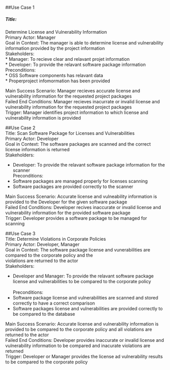 
##Use Case 1 <br />
<h5>Title:</h5> Determine License and Vulnerability Information <br />
Primary Actor: Manager <br />
Goal in Context: The manager is able to determine license and vulnerability information provided by the project information <br />
Stakeholders: <br />
  * Manager: To recieve clear and relavant projet information <br />
  * Developer: To provide the relavant software package information <br />
Preconditions: <br />
  * OSS Software components has relavant data <br />
  * Properproject infomormation has been provided <br />
  
Main Success Scenario: Manager recieves accurate license and vulnerability information for the requested project packages <br />
Failed End Conditions: Manager recieves inacurrate or invalid license and vulnerability information for the requested project packages <br />
Trigger: Manager identifies project information to which license and vulnerability information is provided <br />


##Use Case 2 <br />
Title: Scan Software Package for Licenses and Vulnerabilities <br />
Primary Actor: Developer <br />
Goal in Context: The software packages are scanned and the correct license information is returned <br />
Stakeholders: <br />
  * Developer: To provide the relavant software package information for the scanner <br />
Preconditions: <br />
  * Software packages are managed properly for licenses scanning <br />
  * Software packages are provided correctly to the scanner <br />
  
Main Success Scenario: Accurate license and vulneability information is provided to the Developer for the given software package <br />
Failed End Conditions: Developer recives inaccurate or invalid license and vulnerability information for the provided software package <br />
Trigger: Developer provides a software package to be managed for scanning <br />


##Use Case 3 <br />
Title: Determine Violations in Corporate Policies <br />
Primary Actor: Developer, Manager <br />
Goal in Context: The software package license and vunerabilities are compared to the corporate policy and the <br />
violations are returned to the actor <br />
Stakeholders: <br />
  * Developer and Manager: To provide the relavant software package license and vulnerabilities to be compared to the corporate policy <br />  
Preconditions: <br />
  * Software package license and vulnerabilities are scanned and stored correctly to have a correct comparison <br />
  * Software packages license and vulnerabilities are provided correctly to be compared to the database <br />
  
Main Success Scenario: Accurate license and vulnerability information is provided to be compared to the corporate policy and all violations are returned to the actor <br />
Failed End Conditions: Developer provides inaccurate or invalid license and vulnerability information to be compared and inacurate violations are returned <br />
Trigger: Developer or Manager provides the license ad vulnerability results to be compared to the corporate policy <br />
